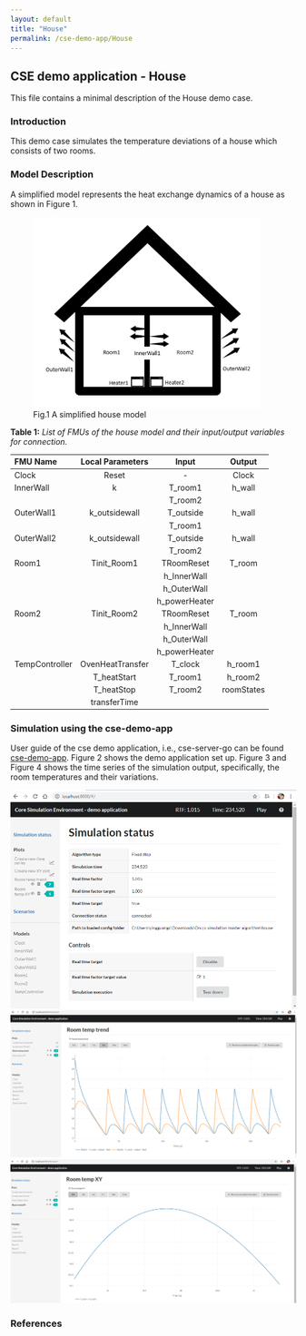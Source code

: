 ```yaml
---
layout: default
title: "House"
permalink: /cse-demo-app/House
---
```


## CSE demo application - House
This file contains a minimal description of the House demo case.

### Introduction
This demo case simulates the temperature deviations of a house which consists of two rooms.  

### Model Description
A simplified model represents the heat exchange dynamics of a house as shown in Figure 1.  

<figure>
<img src="/assets/img/HouseFig1.png" width="400"> 
<figcaption>Fig.1 A simplified house model</figcaption>
</figure>

**Table 1:** *List of FMUs of the house model and their input/output variables for connection.*

| FMU Name      | Local Parameters    | Input      | Output        |
| :---          |:---:                | :---:      | :---:         |
| Clock         | Reset               | -          | Clock      |
| InnerWall     |k            | T_room1    | h_wall        |
|     |           |  T_room2     |       |
| OuterWall1     |   k_outsidewall       | T_outside     | h_wall        |
|        |         | T_room1       |       |
| OuterWall2     |   k_outsidewall       | T_outside     | h_wall        |
|        |         | T_room2       |       |
| Room1    |   Tinit_Room1     | TRoomReset    | T_room       |
|        |         | h_InnerWall     |       |
|        |         | h_OuterWall    |       |
|        |         | h_powerHeater    |       |
| Room2    |   Tinit_Room2     | TRoomReset    | T_room       |
|        |         | h_InnerWall     |       |
|        |         | h_OuterWall    |       |
|        |         | h_powerHeater    |       |
| TempController    |   OvenHeatTransfer     | T_clock    |h_room1      |
|        |    T_heatStart     | T_room1     |    h_room2   |
|        |    T_heatStop     | T_room2    |    roomStates   |
|        |    transferTime     |    |       |

### Simulation using the cse-demo-app

User guide of the cse demo application, i.e., cse-server-go can be found [cse-demo-app](cse-demo-app.md). Figure 2 shows the demo application set up. Figure 3 and Figure 4 shows the time series of the simulation output, specifically, the room temperatures and their variations.

![foo](/assets/img/HouseFig2.png "Figure 2")
![foo](/assets/img/HouseFig3.png "Figure 3")
![foo](/assets/img/HouseFig4.png "Figure 4")

### References
